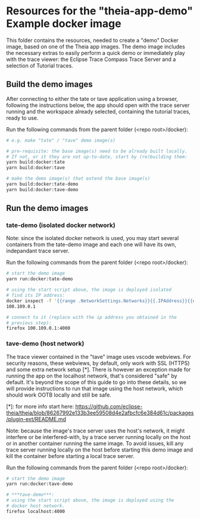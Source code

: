 # Resources for the "theia-app-demo" Example docker image

This folder contains the resources, needed to create a "demo" Docker image, based on one of the Theia app images. The demo image includes the necessary extras to easily perform a quick demo or immediately play with the trace viewer: the Eclipse Trace Compass Trace Server and a selection of Tutorial traces.

## Build the demo images

After connecting to either the tate or tave application using a browser, following the instructions below, the app should open with the trace server running and the workspace already selected, containing the tutorial traces, ready to use.

Run the following commands from the parent folder (\<repo root\>/docker):

```bash
# e.g. make "tate" / "tave" demo image(s)

# pre-requisite: the base image(s) need to be already built locally. 
# If not, or it they are not up-to-date, start by (re)building them:
yarn build:docker:tate
yarn build:docker:tave

# make the demo image(s) that extend the base image(s)
yarn build:docker:tate-demo
yarn build:docker:tave-demo
```

## Run the demo images

### tate-demo (isolated docker network)

Note: since the isolated docker network is used, you may start several containers from the tate-demo image and each one will have its own, indepandant trace server.

Run the following commands from the parent folder (\<repo root\>/docker):

```bash
# start the demo image
yarn run:docker:tate-demo

# using the start script above, the image is deployed isolated
# find its IP address:
docker inspect -f '{{range .NetworkSettings.Networks}}{{.IPAddress}}{{end}}' tv-tate-demo-1
100.109.0.1

# connect to it (replace with the ip address you obtained in the
# previous step):
firefox 100.109.0.1:4000
```

### tave-demo (host network)

The trace viewer contained in the "tave" image uses vscode webviews. For security reasons, these webviews, by default, only work with SSL (HTTPS) and some extra network setup \[*\]. There is however an exception made for running the app on the localhost network, that's considered "safe" by default. It's beyond the scope of this guide to go into these details, so we will provide instructions to run that image using the host network, which should work OOTB locally and still be safe.

\[*\]: for more info start here:
https://github.com/eclipse-theia/theia/blob/86267992e133b3ee59508d4e2afbcfc6e384d61c/packages/plugin-ext/README.md

Note: because the image's trace server uses the host's network, it might interfere or be interfered-with, by a trace server running locally on the host or in another container running the same image. To avoid issues, kill any trace server running locally on the host before starting this demo image and kill the container before starting a local trace server.

Run the following commands from the parent folder (\<repo root\>/docker):

```bash
# start the demo image
yarn run:docker:tave-demo

# ***tave-demo***:
# using the start script above, the image is deployed using the 
# docker host network. 
firefox localhost:4000
```
